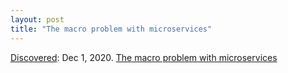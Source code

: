 ```yaml
---
layout: post
title: "The macro problem with microservices"
---
```

[Discovered](http://rolandtanglao.com/2020/07/29/p1-blogthis-checkvist-list-links-to-blog/): Dec 1, 2020. [The macro problem with microservices](https://stackoverflow.blog/2020/11/23/the-macro-problem-with-microservices/?utm_source=Iterable&utm_medium=email&utm_campaign=the_overflow_newsletter)
